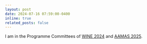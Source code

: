 ```yaml
---
layout: post
date: 2024-07-16 07:59:00-0400
inline: true
related_posts: false
---
```


I am in the Programme Committees of [WINE 2024](https://wine2024.org) and [AAMAS 2025](https://aamas2025.org).

